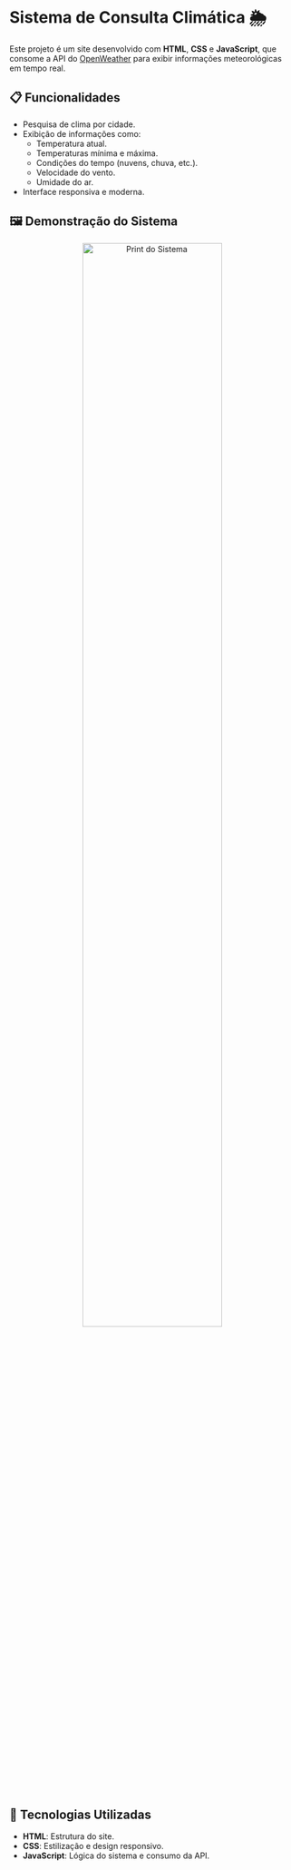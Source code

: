 # Sistema de Consulta Climática 🌦️

Este projeto é um site desenvolvido com **HTML**, **CSS** e **JavaScript**, que consome a API do [OpenWeather](https://openweathermap.org/) para exibir informações meteorológicas em tempo real.

## 📋 Funcionalidades

- Pesquisa de clima por cidade.
- Exibição de informações como:
  - Temperatura atual.
  - Temperaturas mínima e máxima.
  - Condições do tempo (nuvens, chuva, etc.).
  - Velocidade do vento.
  - Umidade do ar.
- Interface responsiva e moderna.

## 🖼️ Demonstração do Sistema

<div align="center">
  <img src="https://i.ibb.co/xHhnd65/Sem-t-tulo.png" alt="Print do Sistema" width="70%">
</div>  




## 🚀 Tecnologias Utilizadas

- **HTML**: Estrutura do site.
- **CSS**: Estilização e design responsivo.
- **JavaScript**: Lógica do sistema e consumo da API.

